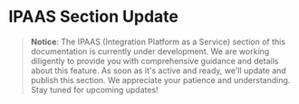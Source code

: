 # IPAAS Section Update

> **Notice**: The IPAAS (Integration Platform as a Service) section of this documentation is currently under development. We are working diligently to provide you with comprehensive guidance and details about this feature. As soon as it's active and ready, we'll update and publish this section. We appreciate your patience and understanding. Stay tuned for upcoming updates!


